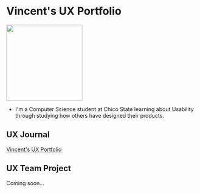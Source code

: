 # Vincent's UX Portfolio

<img src="/portfolio-bincent0929/assets/PXL_20250729_043316968.MP.jpg" width="200" />

- I'm a Computer Science student at Chico State learning about Usability through studying how others have designed their products.

## UX Journal

[Vincent's UX Portfolio](journal/)

## UX Team Project

Coming soon...